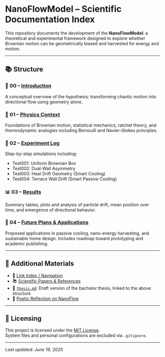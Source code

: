 # NanoFlowModel – Scientific Documentation Index

This repository documents the development of the **NanoFlowModel**: a theoretical and experimental framework designed to explore whether Brownian motion can be geometrically biased and harvested for energy and motion.

---

## 📚 Structure

### 🧭 00 – [Introduction](./docs/00_introduction.md)

A conceptual overview of the hypothesis: transforming chaotic motion into directional flow using geometry alone.

### 🔬 01 – [Physics Context](./docs/01_physics_context.md)

Foundations of Brownian motion, statistical mechanics, ratchet theory, and thermodynamic analogies including Bernoulli and Navier–Stokes principles.

### 🧪 02 – [Experiment Log](./docs/02_experiment_log.md)

Step-by-step simulations including:

- Test001: Uniform Brownian Box
- Test002: Dual-Wall Asymmetry
- Test003: Heat Drift Geometry (Smart Cooling)
- Test004: Terrace Wall Drift (Smart Passive Cooling)

### 📊 03 – [Results](./docs/03_results.md)

Summary tables, plots and analysis of particle drift, mean position over time, and emergence of directional behavior.

### 🚀 04 – [Future Plans & Applications](./docs/04_future_plans.md)

Proposed applications in passive cooling, nano-energy harvesting, and sustainable home design. Includes roadmap toward prototyping and academic publishing.

---

## 🧾 Additional Materials

- 🧭 [Link Index / Navigation](./links.md)
- 📚 [Scientific Papers & References](references/papers.md)
- 📄 [`thesis.md`](./thesis.md): Draft version of the bachelor thesis, linked to the above structure
- 🎴 [Poetic Reflection on NanoFlow](docs/poetry.md)

---

## 📌 Licensing

This project is licensed under the [MIT License](./LICENSE).  
System files and personal configurations are excluded via `.gitignore`.

---

_Last updated: June 19, 2025_
